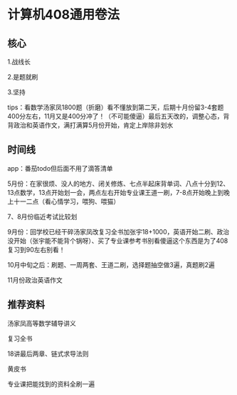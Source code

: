 # 计算机408通用卷法

## 核心

1.战线长

2.是题就刷

3.坚持

tips：看数学汤家凤1800题（折磨）看不懂放到第二天，后期十月份留3-4套题400分左右，11月又是400分冲了！（不可能傻逼）最后五天改的，调整心态，背背政治和英语作文，满打满算5月份开始，肯定上岸除非划水

## 时间线

app：番茄todo但后面不用了滴答清单

5月份：在家很烦、没人的地方、闭关修炼、七点半起床背单词、八点十分到12、13点数学，13点开始划一会，两点左右开始专业课王道一刷，7-8点开始晚上到晚上十一二点（看心情学习，喂狗、喂猫）

7、8月份临近考试比较划

9月份：回学校已经干碎汤家凤改复习全书加张宇18+1000，英语开始二刷、政治没开始（张宇能不能背个锅呀）、买了专业课参考书别看傻逼这个东西是为了408复习到90左右别看！

10月中旬之后：刷题、一周两套、王道二刷，选择题抽空做3遍，真题刷2遍

11月份政治英语作文

## 推荐资料

汤家凤高等数学辅导讲义

复习全书

18讲最后两章、链式求导法则

黄皮书

专业课把能找到的资料全刷一遍

